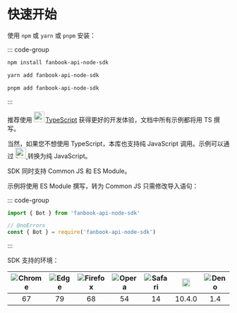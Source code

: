 # 快速开始

使用 `npm` 或 `yarn` 或 `pnpm` 安装：

::: code-group

```bash [npm]
npm install fanbook-api-node-sdk
```

```bash [yarn]
yarn add fanbook-api-node-sdk
```

```bash [pnpm]
pnpm add fanbook-api-node-sdk
```

:::

推荐使用
<img style='display:inline;height:24px;margin-right:-4px;margin-bottom:-6px;' src='/icon/typescript.svg' aria-hidden />
&thinsp;[TypeScript](https://www.typescriptlang.org/)
获得更好的开发体验，文档中所有示例都将用 TS 撰写。

当然，如果您不想使用 TypeScript，本库也支持纯 JavaScript 调用。示例可以通过
<a href='https://babeljs.io/repl#?icons=defaults%2C%20not%20ie%2011%2C%20not%20ie_mob%2011&build=&builtIns=false&corejs=3.21&spec=false&loose=false&code_lz=Q&debug=false&forceAllTransforms=false&modules=false&shippedProposals=false&circleciRepo=&evaluate=false&fileSize=false&timeTravel=false&sourceType=module&lineWrap=true&presets=env%2Ctypescript&prettier=true&targets=&version=latest&externalPlugins=&assumptions=%7B%7D' target='_blank'>
<img style='display:inline;height:24px;margin-bottom:-8px;' src='/icon/babel.svg' alt='babel' />
</a>
转换为纯 JavaScript。

SDK 同时支持 Common JS 和 ES Module。

示例将使用 ES Module 撰写，转为 Common JS 只需修改导入语句：

::: code-group

```ts [ES Module]
import { Bot } from 'fanbook-api-node-sdk'
```

```ts [Common JS]
// @noErrors
const { Bot } = require('fanbook-api-node-sdk')
```

:::

SDK 支持的环境：

| ![Chrome](/icon/chrome.svg) | ![Edge](/icon/edge.svg) | ![Firefox](/icon/firefox.svg) | ![Opera](/icon/opera.svg) | ![Safari](/icon/safari.svg) | <img style='height: 18px; margin: 0 auto;' src='/icon/nodejs.svg' alt='Node.js'> | ![Deno](/icon/deno.svg) |
| :----: | :--: | :-----: | :---: | :----: | :-----: | :--: |
| 67     | 79   | 68      | 54    | 14     | 10.4.0  | 1.4  |
